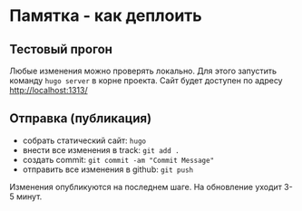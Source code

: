 # Памятка - как деплоить

## Тестовый прогон

Любые изменения можно проверять локально. Для этого запустить команду `hugo server` в корне проекта. Сайт будет доступен по адресу [http://localhost:1313/](http://localhost:1313/)

## Отправка (публикация)
- собрать статический сайт: `hugo`
- внести все изменения в track: `git add .`
- создать commit: `git commit -am "Commit Message"`
- отправить все изменения в github: `git push`

Изменения опубликуются на последнем шаге. На обновление уходит 3-5 минут.